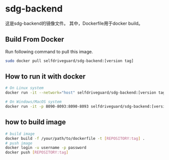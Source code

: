 # sdg-backend
这是sdg-backend的镜像文件。
其中，Dockerfile用于docker build。

## Build From Docker

Run following command to pull this image.

```bash
sudo docker pull selfdriveguard/sdg-backend:[version tag]
```

## How to run it with docker
```sh
# On Linux system
docker run -it --network="host" selfdriveguard/sdg-backend:[version tag]

# On Windows/MacOS system
docker run -it -p 8090-8093:8090-8093 selfdriveguard/sdg-backend:[version tag]
```

## how to build image
```sh
# build image
docker build -f /your/path/to/dockerfile -t [REPOSITORY:tag] .
# push image
docker login -u username -p password
docker push [REPOSITORY:tag]
```
